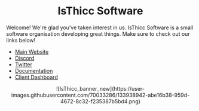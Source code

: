 <h1 align="center">IsThicc Software</h1>

Welcome! We're glad you've taken interest in us. IsThicc Software is a small software organisation developing great things. Make sure to check out our links below!

- [Main Website](https://isthicc.xyz/)
- [Discord](https://discord.isthicc.xyz/)
- [Twitter](https://twitter.com/IsThiccOfficial)
- [Documentation](https://docs.isthicc.dev/)
- [Client Dashboard](https://isthicc.dev/login)

<div align="center">
     ![IsThicc_banner_new](https://user-images.githubusercontent.com/70033286/133938942-abe16b38-959d-4672-8c32-f235387b5bd4.png)
</div>

